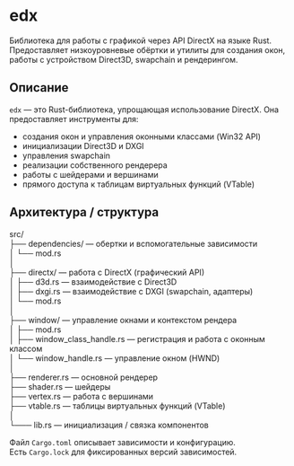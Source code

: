 # edx

Библиотека для работы с графикой через API DirectX на языке Rust.  
Предоставляет низкоуровневые обёртки и утилиты для создания окон, работы с устройством Direct3D, swapchain и рендерингом.

## Описание

`edx` — это Rust-библиотека, упрощающая использование DirectX.
Она предоставляет инструменты для:
- создания окон и управления оконными классами (Win32 API)
- инициализации Direct3D и DXGI
- управления swapchain
- реализации собственного рендерера
- работы с шейдерами и вершинами
- прямого доступа к таблицам виртуальных функций (VTable)

## Архитектура / структура

src/  
├── dependencies/ — обертки и вспомогательные зависимости  
│ └── mod.rs  
│  
├── directx/ — работа с DirectX (графический API)  
│ ├── d3d.rs — взаимодействие с Direct3D  
│ ├── dxgi.rs — взаимодействие с DXGI (swapchain, адаптеры)  
│ └── mod.rs  
│  
├── window/ — управление окнами и контекстом рендера  
│ ├── mod.rs  
│ ├── window_class_handle.rs — регистрация и работа с оконным классом  
│ └── window_handle.rs — управление окном (HWND)  
│  
├── renderer.rs — основной рендерер  
├── shader.rs — шейдеры  
├── vertex.rs — работа с вершинами  
├── vtable.rs — таблицы виртуальных функций (VTable)  
│  
└─── lib.rs — инициализация / связка компонентов  

Файл `Cargo.toml` описывает зависимости и конфигурацию.  
Есть `Cargo.lock` для фиксированных версий зависимостей.